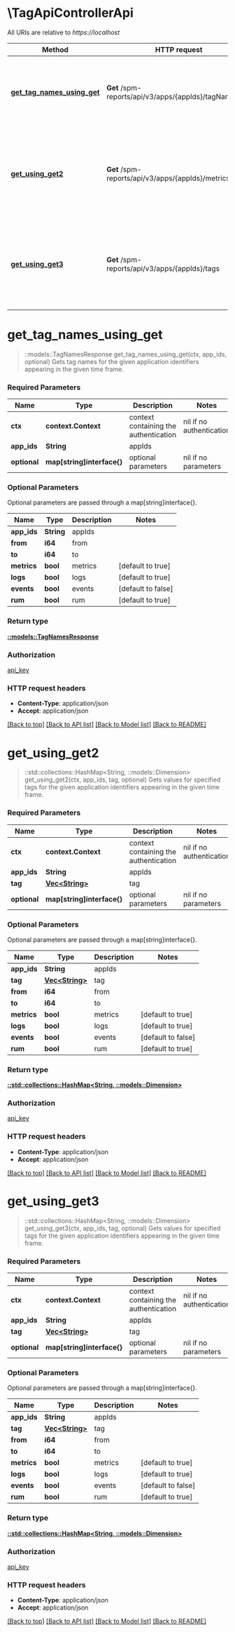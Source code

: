 # \TagApiControllerApi

All URIs are relative to *https://localhost*

Method | HTTP request | Description
------------- | ------------- | -------------
[**get_tag_names_using_get**](TagApiControllerApi.md#get_tag_names_using_get) | **Get** /spm-reports/api/v3/apps/{appIds}/tagNames | Gets tag names for the given application identifiers appearing in the given time frame.
[**get_using_get2**](TagApiControllerApi.md#get_using_get2) | **Get** /spm-reports/api/v3/apps/{appIds}/metrics/filters | Gets values for specified tags for the given application identifiers appearing in the given time frame.
[**get_using_get3**](TagApiControllerApi.md#get_using_get3) | **Get** /spm-reports/api/v3/apps/{appIds}/tags | Gets values for specified tags for the given application identifiers appearing in the given time frame.


# **get_tag_names_using_get**
> ::models::TagNamesResponse get_tag_names_using_get(ctx, app_ids, optional)
Gets tag names for the given application identifiers appearing in the given time frame.

### Required Parameters

Name | Type | Description  | Notes
------------- | ------------- | ------------- | -------------
 **ctx** | **context.Context** | context containing the authentication | nil if no authentication
  **app_ids** | **String**| appIds | 
 **optional** | **map[string]interface{}** | optional parameters | nil if no parameters

### Optional Parameters
Optional parameters are passed through a map[string]interface{}.

Name | Type | Description  | Notes
------------- | ------------- | ------------- | -------------
 **app_ids** | **String**| appIds | 
 **from** | **i64**| from | 
 **to** | **i64**| to | 
 **metrics** | **bool**| metrics | [default to true]
 **logs** | **bool**| logs | [default to true]
 **events** | **bool**| events | [default to false]
 **rum** | **bool**| rum | [default to true]

### Return type

[**::models::TagNamesResponse**](TagNamesResponse.md)

### Authorization

[api_key](../README.md#api_key)

### HTTP request headers

 - **Content-Type**: application/json
 - **Accept**: application/json

[[Back to top]](#) [[Back to API list]](../README.md#documentation-for-api-endpoints) [[Back to Model list]](../README.md#documentation-for-models) [[Back to README]](../README.md)

# **get_using_get2**
> ::std::collections::HashMap<String, ::models::Dimension> get_using_get2(ctx, app_ids, tag, optional)
Gets values for specified tags for the given application identifiers appearing in the given time frame.

### Required Parameters

Name | Type | Description  | Notes
------------- | ------------- | ------------- | -------------
 **ctx** | **context.Context** | context containing the authentication | nil if no authentication
  **app_ids** | **String**| appIds | 
  **tag** | [**Vec&lt;String&gt;**](String.md)| tag | 
 **optional** | **map[string]interface{}** | optional parameters | nil if no parameters

### Optional Parameters
Optional parameters are passed through a map[string]interface{}.

Name | Type | Description  | Notes
------------- | ------------- | ------------- | -------------
 **app_ids** | **String**| appIds | 
 **tag** | [**Vec&lt;String&gt;**](String.md)| tag | 
 **from** | **i64**| from | 
 **to** | **i64**| to | 
 **metrics** | **bool**| metrics | [default to true]
 **logs** | **bool**| logs | [default to true]
 **events** | **bool**| events | [default to false]
 **rum** | **bool**| rum | [default to true]

### Return type

[**::std::collections::HashMap<String, ::models::Dimension>**](Dimension.md)

### Authorization

[api_key](../README.md#api_key)

### HTTP request headers

 - **Content-Type**: application/json
 - **Accept**: application/json

[[Back to top]](#) [[Back to API list]](../README.md#documentation-for-api-endpoints) [[Back to Model list]](../README.md#documentation-for-models) [[Back to README]](../README.md)

# **get_using_get3**
> ::std::collections::HashMap<String, ::models::Dimension> get_using_get3(ctx, app_ids, tag, optional)
Gets values for specified tags for the given application identifiers appearing in the given time frame.

### Required Parameters

Name | Type | Description  | Notes
------------- | ------------- | ------------- | -------------
 **ctx** | **context.Context** | context containing the authentication | nil if no authentication
  **app_ids** | **String**| appIds | 
  **tag** | [**Vec&lt;String&gt;**](String.md)| tag | 
 **optional** | **map[string]interface{}** | optional parameters | nil if no parameters

### Optional Parameters
Optional parameters are passed through a map[string]interface{}.

Name | Type | Description  | Notes
------------- | ------------- | ------------- | -------------
 **app_ids** | **String**| appIds | 
 **tag** | [**Vec&lt;String&gt;**](String.md)| tag | 
 **from** | **i64**| from | 
 **to** | **i64**| to | 
 **metrics** | **bool**| metrics | [default to true]
 **logs** | **bool**| logs | [default to true]
 **events** | **bool**| events | [default to false]
 **rum** | **bool**| rum | [default to true]

### Return type

[**::std::collections::HashMap<String, ::models::Dimension>**](Dimension.md)

### Authorization

[api_key](../README.md#api_key)

### HTTP request headers

 - **Content-Type**: application/json
 - **Accept**: application/json

[[Back to top]](#) [[Back to API list]](../README.md#documentation-for-api-endpoints) [[Back to Model list]](../README.md#documentation-for-models) [[Back to README]](../README.md)

